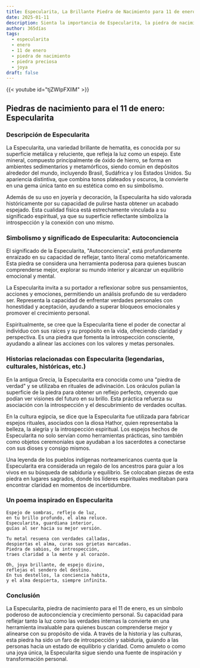```yaml
---
title: Especularita, La Brillante Piedra de Nacimiento para 11 de enero
date: 2025-01-11
description: Sienta la importancia de Especularita, la piedra de nacimiento de 11 de enero que simboliza Autoconciencia. Deje que su belleza y significado iluminen su día.
author: 365días
tags:
  - especularita
  - enero
  - 11 de enero
  - piedra de nacimiento
  - piedra preciosa
  - joya
draft: false
---
```


{{< youtube id="tjZWIpFXllM" >}}

## Piedras de nacimiento para el 11 de enero: Especularita

### Descripción de Especularita

La Especularita, una variedad brillante de hematita, es conocida por su superficie metálica y reluciente, que refleja la luz como un espejo. Este mineral, compuesto principalmente de óxido de hierro, se forma en ambientes sedimentarios y metamórficos, siendo común en depósitos alrededor del mundo, incluyendo Brasil, Sudáfrica y los Estados Unidos. Su apariencia distintiva, que combina tonos plateados y oscuros, la convierte en una gema única tanto en su estética como en su simbolismo.

Además de su uso en joyería y decoración, la Especularita ha sido valorada históricamente por su capacidad de pulirse hasta obtener un acabado espejado. Esta cualidad física está estrechamente vinculada a su significado espiritual, ya que su superficie reflectante simboliza la introspección y la conexión con uno mismo.

### Simbolismo y significado de Especularita: Autoconciencia

El significado de la Especularita, "Autoconciencia", está profundamente enraizado en su capacidad de reflejar, tanto literal como metafóricamente. Esta piedra se considera una herramienta poderosa para quienes buscan comprenderse mejor, explorar su mundo interior y alcanzar un equilibrio emocional y mental.

La Especularita invita a su portador a reflexionar sobre sus pensamientos, acciones y emociones, permitiendo un análisis profundo de su verdadero ser. Representa la capacidad de enfrentar verdades personales con honestidad y aceptación, ayudando a superar bloqueos emocionales y promover el crecimiento personal.

Espiritualmente, se cree que la Especularita tiene el poder de conectar al individuo con sus raíces y su propósito en la vida, ofreciendo claridad y perspectiva. Es una piedra que fomenta la introspección consciente, ayudando a alinear las acciones con los valores y metas personales.

### Historias relacionadas con Especularita (legendarias, culturales, históricas, etc.)

En la antigua Grecia, la Especularita era conocida como una "piedra de verdad" y se utilizaba en rituales de adivinación. Los oráculos pulían la superficie de la piedra para obtener un reflejo perfecto, creyendo que podían ver visiones del futuro en su brillo. Esta práctica refuerza su asociación con la introspección y el descubrimiento de verdades ocultas.

En la cultura egipcia, se dice que la Especularita fue utilizada para fabricar espejos rituales, asociados con la diosa Hathor, quien representaba la belleza, la alegría y la introspección espiritual. Los espejos hechos de Especularita no solo servían como herramientas prácticas, sino también como objetos ceremoniales que ayudaban a los sacerdotes a conectarse con sus dioses y consigo mismos.

Una leyenda de los pueblos indígenas norteamericanos cuenta que la Especularita era considerada un regalo de los ancestros para guiar a los vivos en su búsqueda de sabiduría y equilibrio. Se colocaban piezas de esta piedra en lugares sagrados, donde los líderes espirituales meditaban para encontrar claridad en momentos de incertidumbre.

### Un poema inspirado en Especularita

```
Espejo de sombras, reflejo de luz,  
en tu brillo profundo, el alma reluce.  
Especularita, guardiana interior,  
guías al ser hacia su mejor versión.  

Tu metal resuena con verdades calladas,  
despiertas el alma, curas sus grietas marcadas.  
Piedra de sabios, de introspección,  
traes claridad a la mente y al corazón.  

Oh, joya brillante, de espejo divino,  
reflejas el sendero del destino.  
En tus destellos, la conciencia habita,  
y el alma despierta, siempre infinita.
```

### Conclusión

La Especularita, piedra de nacimiento para el 11 de enero, es un símbolo poderoso de autoconciencia y crecimiento personal. Su capacidad para reflejar tanto la luz como las verdades internas la convierte en una herramienta invaluable para quienes buscan comprenderse mejor y alinearse con su propósito de vida. A través de la historia y las culturas, esta piedra ha sido un faro de introspección y sabiduría, guiando a las personas hacia un estado de equilibrio y claridad. Como amuleto o como una joya única, la Especularita sigue siendo una fuente de inspiración y transformación personal.